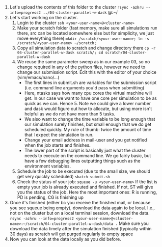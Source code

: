 1. Let's upload the contents of this folder to the cluster
    `rsync -azhru --info=progress2 ../04-cluster-parallel-w-dask` <your-user-name>@<cluster-name>:~/
2. Let's start working on the cluster.
    1. Login to the cluster
        `ssh <your-user-name>@<cluster-name>`
    2. Make your scratch folder (fast memory, make sure all simulations run there, src can be located somewhere else but for simplicity, we just move everything there)
        `mkdir /scratch/<your-user-name>; ln -s /scratch/<your-user-name> ~/scratch;`
    3. Copy all simulation data to scratch and change directory there
        `cp -r 04-cluster-parallel-w-dask scratch/; cd scratch/04-cluster-parallel-w-dask` 
    4. We reuse the same parameter sweep as in our example 03, so no change required in any of the python files, however we need to change our submission script. Edit this with the editor of your choice (vim/emacs/nano/...)
        - The first lines in submit.sh are variables for the submission script (i.e. command line arguments you'd pass when submitting)
        - Here, ntasks says how many cpu cores the virtual machine will get. In our case we want to have one core per simulation to be as quick as we can. Hence 5. Note we could give a lower number and dask would figure out how to allocate, but using more isn't helpful as we do not have more than 5 tasks.
        - We also want to change the time variable to be long enough that our simulation surely finishes, but small enough that we do get scheduled quickly. My rule of thumb: twice the amount of time that I expect the simulation to run.
        - Change your email address in mail-user and you get notified when the job starts and finishes.
        - The lower part of the script is basically just what the cluster needs to execute on the command line. We go fairly basic, but have a few debugging lines outputting things such as the environment variables.
    5. Schedule the job to be executed (due to the small size, we should get very quickly scheduled)
        `sbatch submit.sh`
    6. Check the status of your job:
        `squeue -u <your-user-name>`
       If the list is empty your job is already executed and finished. If not, ST will give you the status of the job. Here the most important ones: R is running, PD is pending, CG is finishing up
3. Once it's finished (either bc you receive the finished mail, or because you see squeue being empty), download the data again to be local. I.e., not on the cluster but on a local terminal session, download the data.
    `rsync -azhru --info=progress2 <your-user-name>@<cluster-name>:~/scratch/04-cluster-parallel-w-dask/data .`
    Make sure you download the data timely after the simulation finished (typically within 30 days) as scratch will get purged regularly to empty space
4. Now you can look at the data locally as you did before.
